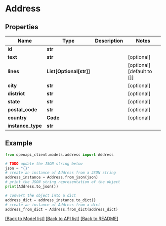 # Address


## Properties

Name | Type | Description | Notes
------------ | ------------- | ------------- | -------------
**id** | **str** |  | 
**text** | **str** |  | [optional] 
**lines** | **List[Optional[str]]** |  | [optional] [default to []]
**city** | **str** |  | [optional] 
**district** | **str** |  | [optional] 
**state** | **str** |  | [optional] 
**postal_code** | **str** |  | [optional] 
**country** | [**Code**](Code.md) |  | [optional] 
**instance_type** | **str** |  | 

## Example

```python
from openapi_client.models.address import Address

# TODO update the JSON string below
json = "{}"
# create an instance of Address from a JSON string
address_instance = Address.from_json(json)
# print the JSON string representation of the object
print(Address.to_json())

# convert the object into a dict
address_dict = address_instance.to_dict()
# create an instance of Address from a dict
address_from_dict = Address.from_dict(address_dict)
```
[[Back to Model list]](../README.md#documentation-for-models) [[Back to API list]](../README.md#documentation-for-api-endpoints) [[Back to README]](../README.md)


